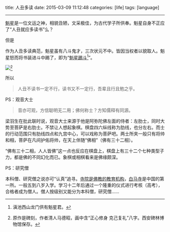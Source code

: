 title: 人丑多读
date: 2015-03-09 11:12:48
categories: [life]
tags: [language]

---

[魁星][kui]是一位文运之神，相貌丑陋，文采极佳，为古代学子所供奉。魁星自身不正应了“人丑就应多读书”么？

但是

作为人丑多读典范，魁星虽有八斗鬼才，三次状元不中。皆因当权者以貌取人。魁星怒而将书装进斗中踢了，即为“[魁星踢斗][dou][^gong]”。

<!-- more -->

![][hua][^gong2]

所以

> 人丑不读书一定不行，读书又不一定行，吾辈且行且勉之乎。

[^gong]:滇池西山龙门供有魁星君。

[^gong2]:原作是碑刻，作者清人马德昭，画中含“正心修身 克己复礼”八字。西安碑林博物馆保存。

[kui]:http://zh.wikipedia.org/wiki/%E9%AD%81%E6%98%9F
[dou]:http://baike.baidu.com/view/1088862.htm
[fig]:http://1822.img.pp.sohu.com.cn/images/blog/2008/6/12/14/17/11b206edc64.jpg
[hua]:http://cdn2.snapgram.co/imgs/2015/03/08/2012.jpg

PS：观音大士

> 音亦可观，方信聪明无二用；佛何称士？方知儒释有同源。

梁羽生在批此联时说，观音大士来源于他是阿弥陀佛左面的侍者：左肋士，同时大势至菩萨是右肋士。不禁让人想起象棋。棋盘四六纵线称为肋线，也分左右。而士的行动范围只有肋线四点和九宫中心，可以戏称为菩萨吧。两士所夹一般只有将帅和相，菩萨在凡间护佑将帅，在天上伴随“佛相”（佛有三十二相）。

“佛有三十二相，人人皆佛”这一点也反应在棋盘上，棋盘上有三十二个七种类型子力，都是佛的不同幻化而已。象棋或相棋看来是佛缘颇深。

PS：研究僧

本科僧、研究僧之说亦可“认真”追寻。[寺院是佛教的教育机构][teach]，[白马寺][baima]是中国的第一所。一般五到八岁入学。学习十二年后通过一个隆重的仪式进行考核（高考），合格者成为僧人。僧人按级别又能分为本科僧，研究僧……

[teach]:http://xiaoshuo.360.cn/pchapter/KtGkDBG2NXKCPw.html
[baima]:http://new.jingzong.org/Item/2570.aspx
